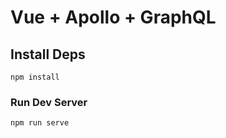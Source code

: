 # Vue + Apollo + GraphQL

## Install Deps

```
npm install
```

### Run Dev Server

```
npm run serve
```
